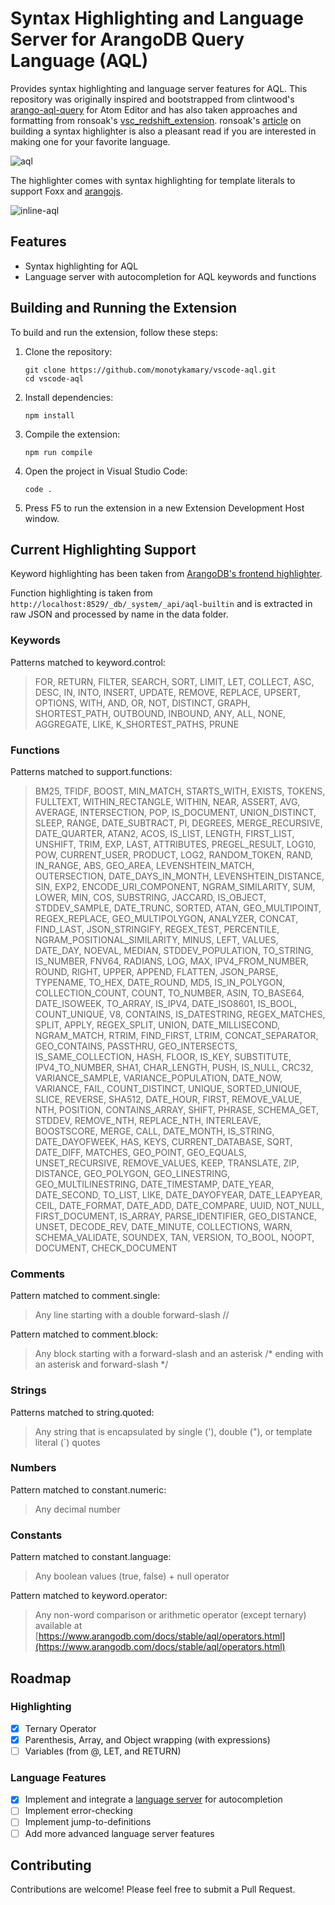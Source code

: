 # Syntax Highlighting and Language Server for ArangoDB Query Language (AQL)

Provides syntax highlighting and language server features for AQL. This repository was originally inspired and bootstrapped from clintwood's [arango-aql-query](https://github.com/clintwood/arango-aql-query) for Atom Editor and has also taken approaches and formatting from ronsoak's [vsc_redshift_extension](https://github.com/ronsoak/vsc_redshift_extension). ronsoak's [article](https://dev.to/ronsoak/i-built-my-own-vs-code-syntax-highlighter-from-scratch-and-here-s-what-i-learned-1h98) on building a syntax highlighter is also a pleasant read if you are interested in making one for your favorite language.

![aql](aql.png)

The highlighter comes with syntax highlighting for template literals to support Foxx and [arangojs](https://github.com/arangodb/arangojs).

![inline-aql](inline-aql.png)

## Features

- Syntax highlighting for AQL
- Language server with autocompletion for AQL keywords and functions

## Building and Running the Extension

To build and run the extension, follow these steps:

1. Clone the repository:
   ```
   git clone https://github.com/monotykamary/vscode-aql.git
   cd vscode-aql
   ```

2. Install dependencies:
   ```
   npm install
   ```

3. Compile the extension:
   ```
   npm run compile
   ```

4. Open the project in Visual Studio Code:
   ```
   code .
   ```

5. Press F5 to run the extension in a new Extension Development Host window.

## Current Highlighting Support

Keyword highlighting has been taken from [ArangoDB's frontend highlighter](https://github.com/arangodb/arangodb/blob/3.8.0/js/apps/system/_admin/aardvark/APP/react/public/assets/src/mode-aql.js).

Function highlighting is taken from `http://localhost:8529/_db/_system/_api/aql-builtin` and is extracted in raw JSON and processed by name in the data folder.

### Keywords

Patterns matched to keyword.control:

> FOR, RETURN, FILTER, SEARCH, SORT, LIMIT, LET, COLLECT, ASC, DESC, IN, INTO, INSERT, UPDATE, REMOVE, REPLACE, UPSERT, OPTIONS, WITH, AND, OR, NOT, DISTINCT, GRAPH, SHORTEST_PATH, OUTBOUND, INBOUND, ANY, ALL, NONE, AGGREGATE, LIKE, K_SHORTEST_PATHS, PRUNE

### Functions
Patterns matched to support.functions:

> BM25, TFIDF, BOOST, MIN_MATCH, STARTS_WITH, EXISTS, TOKENS, FULLTEXT, WITHIN_RECTANGLE, WITHIN, NEAR, ASSERT, AVG, AVERAGE, INTERSECTION, POP, IS_DOCUMENT, UNION_DISTINCT, SLEEP, RANGE, DATE_SUBTRACT, PI, DEGREES, MERGE_RECURSIVE, DATE_QUARTER, ATAN2, ACOS, IS_LIST, LENGTH, FIRST_LIST, UNSHIFT, TRIM, EXP, LAST, ATTRIBUTES, PREGEL_RESULT, LOG10, POW, CURRENT_USER, PRODUCT, LOG2, RANDOM_TOKEN, RAND, IN_RANGE, ABS, GEO_AREA, LEVENSHTEIN_MATCH, OUTERSECTION, DATE_DAYS_IN_MONTH, LEVENSHTEIN_DISTANCE, SIN, EXP2, ENCODE_URI_COMPONENT, NGRAM_SIMILARITY, SUM, LOWER, MIN, COS, SUBSTRING, JACCARD, IS_OBJECT, STDDEV_SAMPLE, DATE_TRUNC, SORTED, ATAN, GEO_MULTIPOINT, REGEX_REPLACE, GEO_MULTIPOLYGON, ANALYZER, CONCAT, FIND_LAST, JSON_STRINGIFY, REGEX_TEST, PERCENTILE, NGRAM_POSITIONAL_SIMILARITY, MINUS, LEFT, VALUES, DATE_DAY, NOEVAL, MEDIAN, STDDEV_POPULATION, TO_STRING, IS_NUMBER, FNV64, RADIANS, LOG, MAX, IPV4_FROM_NUMBER, ROUND, RIGHT, UPPER, APPEND, FLATTEN, JSON_PARSE, TYPENAME, TO_HEX, DATE_ROUND, MD5, IS_IN_POLYGON, COLLECTION_COUNT, COUNT, TO_NUMBER, ASIN, TO_BASE64, DATE_ISOWEEK, TO_ARRAY, IS_IPV4, DATE_ISO8601, IS_BOOL, COUNT_UNIQUE, V8, CONTAINS, IS_DATESTRING, REGEX_MATCHES, SPLIT, APPLY, REGEX_SPLIT, UNION, DATE_MILLISECOND, NGRAM_MATCH, RTRIM, FIND_FIRST, LTRIM, CONCAT_SEPARATOR, GEO_CONTAINS, PASSTHRU, GEO_INTERSECTS, IS_SAME_COLLECTION, HASH, FLOOR, IS_KEY, SUBSTITUTE, IPV4_TO_NUMBER, SHA1, CHAR_LENGTH, PUSH, IS_NULL, CRC32, VARIANCE_SAMPLE, VARIANCE_POPULATION, DATE_NOW, VARIANCE, FAIL, COUNT_DISTINCT, UNIQUE, SORTED_UNIQUE, SLICE, REVERSE, SHA512, DATE_HOUR, FIRST, REMOVE_VALUE, NTH, POSITION, CONTAINS_ARRAY, SHIFT, PHRASE, SCHEMA_GET, STDDEV, REMOVE_NTH, REPLACE_NTH, INTERLEAVE, BOOSTSCORE, MERGE, CALL, DATE_MONTH, IS_STRING, DATE_DAYOFWEEK, HAS, KEYS, CURRENT_DATABASE, SQRT, DATE_DIFF, MATCHES, GEO_POINT, GEO_EQUALS, UNSET_RECURSIVE, REMOVE_VALUES, KEEP, TRANSLATE, ZIP, DISTANCE, GEO_POLYGON, GEO_LINESTRING, GEO_MULTILINESTRING, DATE_TIMESTAMP, DATE_YEAR, DATE_SECOND, TO_LIST, LIKE, DATE_DAYOFYEAR, DATE_LEAPYEAR, CEIL, DATE_FORMAT, DATE_ADD, DATE_COMPARE, UUID, NOT_NULL, FIRST_DOCUMENT, IS_ARRAY, PARSE_IDENTIFIER, GEO_DISTANCE, UNSET, DECODE_REV, DATE_MINUTE, COLLECTIONS, WARN, SCHEMA_VALIDATE, SOUNDEX, TAN, VERSION, TO_BOOL, NOOPT, DOCUMENT, CHECK_DOCUMENT

### Comments

Pattern matched to comment.single:

> Any line starting with a double forward-slash //

Pattern matched to comment.block:

> Any block starting with a forward-slash and an asterisk /* ending with an asterisk and forward-slash */

### Strings

Patterns matched to string.quoted:

> Any string that is encapsulated by single ('), double ("), or template literal (`) quotes

### Numbers

Pattern matched to constant.numeric:

> Any decimal number

### Constants

Pattern matched to constant.language:

> Any boolean values (true, false) + null operator

Pattern matched to keyword.operator:

> Any non-word comparison or arithmetic operator (except ternary) available at [https://www.arangodb.com/docs/stable/aql/operators.html](https://www.arangodb.com/docs/stable/aql/operators.html)


## Roadmap

### Highlighting
- [x] Ternary Operator
- [x] Parenthesis, Array, and Object wrapping (with expressions)
- [ ] Variables (from @, LET, and RETURN)

### Language Features
- [x] Implement and integrate a [language server](https://code.visualstudio.com/api/language-extensions/language-server-extension-guide) for autocompletion
- [ ] Implement error-checking
- [ ] Implement jump-to-definitions
- [ ] Add more advanced language server features

## Contributing

Contributions are welcome! Please feel free to submit a Pull Request.
